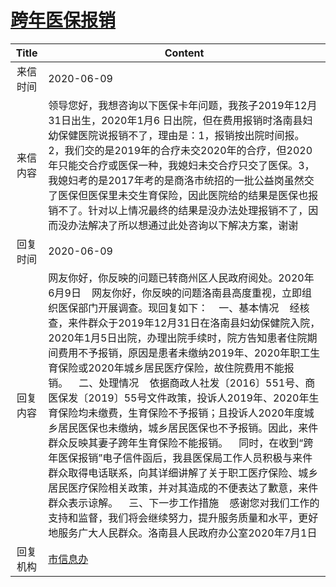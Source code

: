 # <a href="http://www.shangluo.gov.cn/zmhd/ldxxxx.jsp?urltype=leadermail.LeaderMailContentUrl&wbtreeid=1112&leadermailid=6003">跨年医保报销</a>
| Title |                                                                                                                                                                                                                                                                     Content                                                                                                                                                                                                                                                                     |
|:-----:|-------------------------------------------------------------------------------------------------------------------------------------------------------------------------------------------------------------------------------------------------------------------------------------------------------------------------------------------------------------------------------------------------------------------------------------------------------------------------------------------------------------------------------------------------|
| 来信时间  | 2020-06-09                                                                                                                                                                                                                                                                                                                                                                                                                                                                                                                                      |
| 来信内容  | 领导您好，我想咨询以下医保卡年问题，我孩子2019年12月31日出生，2020年1月6 日出院，但在费用报销时洛南县妇幼保健医院说报销不了，理由是：1，报销按出院时间报。2，我们交的是2019年的合疗未交2020年的合疗，但2020年只能交合疗或医保一种，我媳妇未交合疗只交了医保。3，我媳妇考的是2017年考的是商洛市统招的一批公益岗虽然交了医保但医保里未交生育保险，因此医院给的结果是医保也报销不了。针对以上情况最终的结果是没办法处理报销不了，因而没办法解决了所以想通过此处咨询以下解决方案，谢谢                                                                                                                                                                                                                                                                                      |
| 回复时间  | 2020-06-09                                                                                                                                                                                                                                                                                                                                                                                                                                                                                                                                      |
| 回复内容  | 网友你好，你反映的问题已转商州区人民政府阅处。2020年6月9日    网友你好，你反映的问题洛南县高度重视，立即组织医保部门开展调查。现回复如下：    一、基本情况    经核查，来件群众于2019年12月31日在洛南县妇幼保健院入院，2020年1月5日出院，办理出院手续时，院方告知患者住院期间费用不予报销，原因是患者未缴纳2019年、2020年职工生育保险或2020年城乡居民医疗保险，故住院费用不能报销。    二、处理情况    依据商政人社发〔2016〕551号、商医保发〔2019〕55号文件政策，投诉人2019年、2020年生育保险均未缴费，生育保险不予报销；且投诉人2020年度城乡居民医保也未缴纳，城乡居民医保也不予报销。因此，来件群众反映其妻子跨年生育保险不能报销。    同时，在收到“跨年医保报销”电子信件函后，我县医保局工作人员积极与来件群众取得电话联系，向其详细讲解了关于职工医疗保险、城乡居民医疗保险相关政策，并对其造成的不便表达了歉意，来件群众表示谅解。    三、下一步工作措施    感谢您对我们工作的支持和监督，我们将会继续努力，提升服务质量和水平，更好地服务广大人民群众。洛南县人民政府办公室2020年7月1日 |
| 回复机构  | <a href="../../category/agencies/市信息办.md">市信息办</a>                                                                                                                                                                                                                                                                                                                                                                                                                                                                                              |